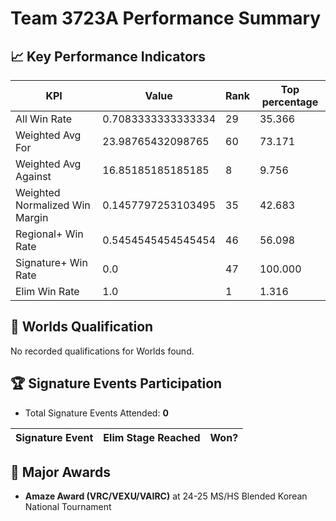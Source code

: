 # Team 3723A Performance Summary

## 📈 Key Performance Indicators
| KPI | Value | Rank | Top percentage |
| --- | ----- | ---- | ----- |
| All Win Rate | 0.7083333333333334 | 29 | 35.366 |
| Weighted Avg For | 23.98765432098765 | 60 | 73.171 |
| Weighted Avg Against | 16.85185185185185 | 8 | 9.756 |
| Weighted Normalized Win Margin | 0.1457797253103495 | 35 | 42.683 |
| Regional+ Win Rate | 0.5454545454545454 | 46 | 56.098 |
| Signature+ Win Rate | 0.0 | 47 | 100.000 |
| Elim Win Rate | 1.0 | 1 | 1.316 |


## 🎯 Worlds Qualification
No recorded qualifications for Worlds found.

## 🏆 Signature Events Participation
- Total Signature Events Attended: **0**

| Signature Event | Elim Stage Reached | Won? |
|:----------------|:-------------------|:----|


## 🥇 Major Awards
- **Amaze Award (VRC/VEXU/VAIRC)** at 24-25 MS/HS Blended Korean National Tournament

